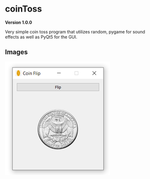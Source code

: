 # coinToss

**Version 1.0.0**

Very simple coin toss program that utilizes random, pygame for sound effects as well as PyQt5 for the GUI.

## Images

![Preview Picture](preview.png)

